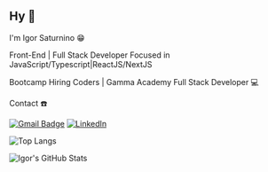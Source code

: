 ## Hy 👋

I'm Igor Saturnino 😁

Front-End | Full Stack Developer Focused in JavaScript/Typescript|ReactJS/NextJS

Bootcamp Hiring Coders | Gamma Academy Full Stack Developer 💻

Contact ☎️

[![Gmail Badge](https://img.shields.io/badge/Gmail-red?logo=gmail&logoColor=white)](mailto:igornascimentosaturnino11@gmail.com)
[![LinkedIn](https://img.shields.io/badge/-LinkedIn-0077B5?logo=linkedin&logoColor=white)](https://linkedin.com/in/igornascimentosaturnino)

![Top Langs](https://github-readme-stats.vercel.app/api/top-langs/?username=IgorSaturno&layout=compact&theme=radical)

![Igor's GitHub Stats](https://github-readme-stats.vercel.app/api?username=IgorSaturno&show_icons=true&theme=radical)
 
<!--
**IgorSaturno/IgorSaturno** is a ✨ _special_ ✨ repository because its `README.md` (this file) appears on your GitHub profile.

Here are some ideas to get you started:

- 🔭 I’m currently working on ...
- 🌱 I’m currently learning ...
- 👯 I’m looking to collaborate on ...
- 🤔 I’m looking for help with ...
- 💬 Ask me about ...
- 📫 How to reach me: ...
- 😄 Pronouns: ...
- ⚡ Fun fact: ...
-->
